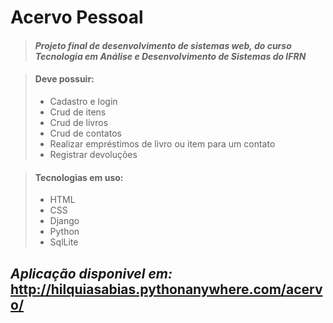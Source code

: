 # Acervo Pessoal

> #### *Projeto final de desenvolvimento de sistemas web, do curso Tecnologia em Análise e Desenvolvimento de Sistemas do IFRN*
>

> #### Deve possuir:
>
> - Cadastro e login
> - Crud de itens
> - Crud de livros
> - Crud de contatos
> - Realizar empréstimos de livro ou item para um contato
> - Registrar devoluções

> #### Tecnologias em uso:
> 
> - HTML
> - CSS
> - Django
> - Python
> - SqlLite

## *Aplicação disponivel em:* http://hilquiasabias.pythonanywhere.com/acervo/
